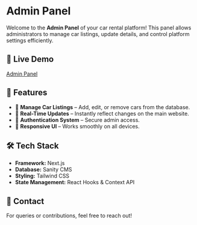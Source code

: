# Admin Panel

Welcome to the **Admin Panel** of your car rental platform! This panel allows administrators to manage car listings, update details, and control platform settings efficiently.

## 🚀 Live Demo
[Admin Panel](https://admin-panel-pi-indol.vercel.app/)

## 📌 Features
- 🔹 **Manage Car Listings** – Add, edit, or remove cars from the database.
- 🔹 **Real-Time Updates** – Instantly reflect changes on the main website.
- 🔹 **Authentication System** – Secure admin access.
- 🔹 **Responsive UI** – Works smoothly on all devices.

## 🛠️ Tech Stack
- **Framework:** Next.js
- **Database:** Sanity CMS
- **Styling:** Tailwind CSS
- **State Management:** React Hooks & Context API


## 📩 Contact
For queries or contributions, feel free to reach out!

